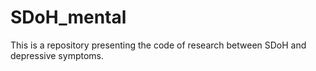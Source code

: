 # SDoH_mental
This is a repository presenting the code of research between SDoH and depressive symptoms.
